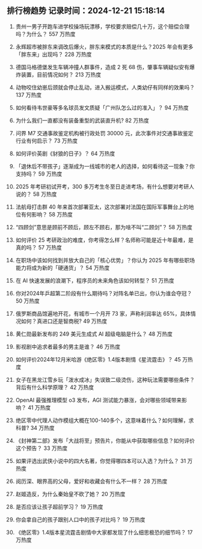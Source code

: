 
## 排行榜趋势 记录时间：2024-12-21 15:18:14
  
  1. 贵州一男子开跑车进学校操场玩漂移，学校要求赔偿几十万，这个赔偿合理吗？为什么？ 557 万热度
    
  2. 永辉超市被胖东来调改后爆火，胖东来模式的本质是什么？2025 年会有更多「胖东来」出现吗？ 228 万热度
    
  3. 德国马格德堡发生车辆冲撞人群事件，造成 2 死 68 伤，肇事车辆疑似安有爆炸装置，目前情况如何？ 213 万热度
    
  4. 动物咬住幼崽后颈就会停止乱动，进入搬运模式，人类幼仔有同样的效果吗？ 137 万热度
    
  5. 如何看待韦世豪等多名球员发文质疑「广州队怎么过的准入」？ 94 万热度
    
  6. 为什么我们一直都没有装备重型的武装直升机? 82 万热度
    
  7. 问界 M7 交通事故鉴定机构被行政处罚 30000 元，此次事件对交通事故鉴定行业有何启示？ 73 万热度
    
  8. 如何评价英剧《豺狼的日子》？ 64 万热度
    
  9. 「退休后不带孩子」逐渐成为一线城市的老人的选择，如何看待这一现象？你支持吗？ 59 万热度
    
  10. 2025 年考研初试开考，300 多万考生冬至日走进考场，有什么想要对考研人说的？ 58 万热度
    
  11. 法航母打击群 40 年来首次部署亚太，这次部署对法国在国际军事舞台上的地位有何影响？ 58 万热度
    
  12. “四顾剑”意思是顾前不顾后，顾左不顾右，那为啥不叫“二顾剑”？ 58 万热度
    
  13. 如何评价 25 考研政治的难度，你考得怎么样？名师称可能是近十年最难，是真的吗？ 57 万热度
    
  14. 在职场中该如何找到并放大自己的「核心优势」？你认为 2025 年有哪些职场能力将成为新的「硬通货」？ 54 万热度
    
  15. 在 AI 快速发展的浪潮下，程序员的未来角色该如何转型？ 51 万热度
    
  16. 你对2024年乒超第二阶段有什么期待吗？对阵名单已出，你认为谁会夺冠？ 50 万热度
    
  17. 俄罗斯商品馆遍地开花，有城市一个月开 73 家，声称利润率达 65%，具体情况如何？真进口还是智商税? 49 万热度
    
  18. 黄仁勋最新发布的 249 美元生成式 AI 超级电脑是什么？ 48 万热度
    
  19. 影视剧中追求者最多的男主是谁？ 46 万热度
    
  20. 如何评价2024年12月米哈游《绝区零》1.4版本剧情《星流霆击》？ 45 万热度
    
  21. 女子在黑龙江雪乡玩「泼水成冰」失误致二级烫伤，这种玩法需要哪些条件？背后有什么科学原理？ 42 万热度
    
  22. OpenAI 最强推理模型 o3 发布，AGI 测试能力暴涨，会对哪些领域带来影响？ 41 万热度
    
  23. 绝区零中代理人动作模组大概在100-140多个，这意味着什么？如何理解，求科普? 34 万热度
    
  24. 《封神第二部》发布「大战将至」预告片，你能从中获取哪些信息？如何评价这个预告？ 33 万热度
    
  25. 如果评选出武侠小说中的四大名著，你觉得哪四本可以入选？为什么？ 31 万热度
    
  26. 阅历深、眼界高的父母，爱好和收藏会有什么不一样？ 28 万热度
    
  27. 赵姬造反，为什么秦始皇不砍了她？ 20 万热度
    
  28. 是否应该让孩子超前学习？ 19 万热度
    
  29. 你会拿自己的孩子跟别人口中的孩子对比吗？ 19 万热度
    
  30. 《绝区零》1.4版本星流霆击剧情中大家都发现了什么细思极恐的细节吗？ 17 万热度
    